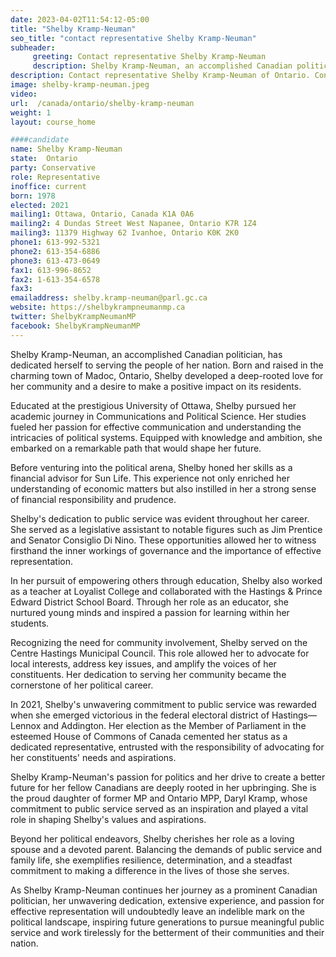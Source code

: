 ```yaml
---
date: 2023-04-02T11:54:12-05:00
title: "Shelby Kramp-Neuman"
seo_title: "contact representative Shelby Kramp-Neuman"
subheader:
     greeting: Contact representative Shelby Kramp-Neuman
     description: Shelby Kramp-Neuman, an accomplished Canadian politician, has dedicated herself to serving the people of her nation. 
description: Contact representative Shelby Kramp-Neuman of Ontario. Contact information for Shelby Kramp-Neuman includes email address, phone number, and mailing address.
image: shelby-kramp-neuman.jpeg
video:
url:  /canada/ontario/shelby-kramp-neuman
weight: 1
layout: course_home

####candidate
name: Shelby Kramp-Neuman
state:	Ontario
party: Conservative
role: Representative
inoffice: current
born: 1978
elected: 2021
mailing1: Ottawa, Ontario, Canada K1A 0A6
mailing2: 4 Dundas Street West Napanee, Ontario K7R 1Z4
mailing3: 11379 Highway 62 Ivanhoe, Ontario K0K 2K0
phone1: 613-992-5321
phone2: 613-354-6886
phone3: 613-473-0649
fax1: 613-996-8652
fax2: 1-613-354-6578
fax3:
emailaddress: shelby.kramp-neuman@parl.gc.ca
website: https://shelbykrampneumanmp.ca
twitter: ShelbyKrampNeumanMP
facebook: ShelbyKrampNeumanMP
---
```


Shelby Kramp-Neuman, an accomplished Canadian politician, has dedicated herself to serving the people of her nation. Born and raised in the charming town of Madoc, Ontario, Shelby developed a deep-rooted love for her community and a desire to make a positive impact on its residents.

Educated at the prestigious University of Ottawa, Shelby pursued her academic journey in Communications and Political Science. Her studies fueled her passion for effective communication and understanding the intricacies of political systems. Equipped with knowledge and ambition, she embarked on a remarkable path that would shape her future.

Before venturing into the political arena, Shelby honed her skills as a financial advisor for Sun Life. This experience not only enriched her understanding of economic matters but also instilled in her a strong sense of financial responsibility and prudence.

Shelby's dedication to public service was evident throughout her career. She served as a legislative assistant to notable figures such as Jim Prentice and Senator Consiglio Di Nino. These opportunities allowed her to witness firsthand the inner workings of governance and the importance of effective representation.

In her pursuit of empowering others through education, Shelby also worked as a teacher at Loyalist College and collaborated with the Hastings & Prince Edward District School Board. Through her role as an educator, she nurtured young minds and inspired a passion for learning within her students.

Recognizing the need for community involvement, Shelby served on the Centre Hastings Municipal Council. This role allowed her to advocate for local interests, address key issues, and amplify the voices of her constituents. Her dedication to serving her community became the cornerstone of her political career.

In 2021, Shelby's unwavering commitment to public service was rewarded when she emerged victorious in the federal electoral district of Hastings—Lennox and Addington. Her election as the Member of Parliament in the esteemed House of Commons of Canada cemented her status as a dedicated representative, entrusted with the responsibility of advocating for her constituents' needs and aspirations.

Shelby Kramp-Neuman's passion for politics and her drive to create a better future for her fellow Canadians are deeply rooted in her upbringing. She is the proud daughter of former MP and Ontario MPP, Daryl Kramp, whose commitment to public service served as an inspiration and played a vital role in shaping Shelby's values and aspirations.

Beyond her political endeavors, Shelby cherishes her role as a loving spouse and a devoted parent. Balancing the demands of public service and family life, she exemplifies resilience, determination, and a steadfast commitment to making a difference in the lives of those she serves.

As Shelby Kramp-Neuman continues her journey as a prominent Canadian politician, her unwavering dedication, extensive experience, and passion for effective representation will undoubtedly leave an indelible mark on the political landscape, inspiring future generations to pursue meaningful public service and work tirelessly for the betterment of their communities and their nation.

